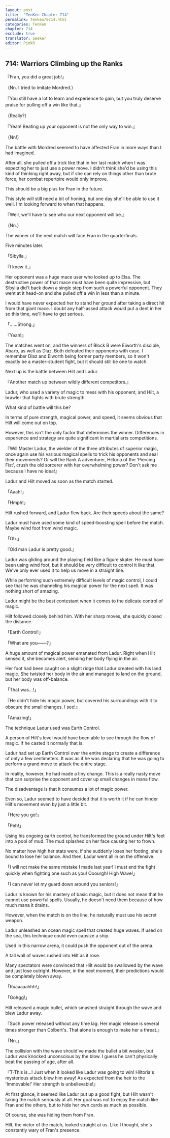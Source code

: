```yaml
---
layout: post
title:  "TenKen Chapter 714"
permalink: Tenken/0714.html
categories: TenKen
chapter: 714
exclude: true
translator: Seeker
editor: PinkR
---
```

<h2 id="ch714">714: Warriors Climbing up the Ranks</h2>

『Fran, you did a great job!』

（Nn. I tried to imitate Mordred.）

『You still have a lot to learn and experience to gain, but you truly deserve praise for pulling off a win like that.』

（Really?）

『Yeah! Beating up your opponent is not the only way to win.』

（Nn!）

The battle with Mordred seemed to have affected Fran in more ways than I had imagined.

After all, she pulled off a trick like that in her last match when I was expecting her to just use a power move. I didn't think she'd be using this kind of thinking right away, but if she can rely on things other than brute force, her combat repertoire would only improve.

This should be a big plus for Fran in the future.

This style will still need a bit of honing, but one day she'll be able to use it well. I'm looking forward to when that happens.

『Well, we'll have to see who our next opponent will be.』

（Nn.）

The winner of the next match will face Fran in the quarterfinals.

Five minutes later.

「Sibylla.」

『I knew it.』

Her opponent was a huge mace user who looked up to Elsa. The destructive power of that mace must have been quite impressive, but Sibylla did't back down a single step from such a powerful opponent. They went at it head-on and she pulled off a win in less than a minute.

I would have never expected her to stand her ground after taking a direct hit from that giant mace. I doubt any half-assed attack would put a dent in her so this time, we'll have to get serious.

「……Strong.」

『Yeah!』

The matches went on, and the winners of Block B were Eiworth's disciple, Abarb, as well as Diaz. Both defeated their opponents with ease. I remember Diaz and Eiworth being former party members, so it won't exactly be a master-student fight, but it should still be one to watch.

Next up is the battle between Hilt and Ladur.

『Another match up between wildly different competitors.』

Ladur, who used a variety of magic to mess with his opponent, and Hilt, a brawler that fights with brute strength.

What kind of battle will this be?

In terms of pure strength, magical power, and speed, it seems obvious that Hilt will come out on top.

However, this isn't the only factor that determines the winner. Differences in experience and strategy are quite significant in martial arts competitions.

『Will Maste&zwj;r Ladur, the wielder of the three attributes of superior magic, once again use his various magical spells to trick his opponents and seal their movements? Or will the Rank A adventurer, Hiltoria of the 'Piercing Fist', crush the old sorcerer with her overwhelming power? Don't ask me because I have no idea!』

Ladur and Hilt moved as soon as the match started.

「Aaah!」

「Hmph!」

Hilt rushed forward, and Ladur flew back. Are their speeds about the same?

Ladur must have used some kind of speed-boosting spell before the match. Maybe wind foot from wind magic.

「Oh.」

『Old man Ladur is pretty good.』

Ladur was gliding around the playing field like a figure skater. He must have been using wind foot, but it should be very difficult to control it like that. We've only ever used it to help us move in a straight line.

While performing such extremely difficult levels of magic control, I could see that he was channeling his magical power for the next spell. It was nothing short of amazing.

Ladur might be the best contestant when it comes to the delicate control of magic.

Hilt followed closely behind him. With her sharp moves, she quickly closed the distance.

「Earth Control!」

「What are you――?」

A huge amount of magical power emanated from Ladur. Right when Hilt sensed it, she becomes alert, sending her body flying in the air.

Her foot had been caught on a slight ridge that Ladur created with his land magic. She twisted her body in the air and managed to land on the ground, but her body was off-balance.

「That was...!」

『He didn't hide his magic power, but covered his surroundings with it to obscure the small changes. I see!』

「Amazing!」

The technique Ladur used was Earth Control.

A person of Hilt's level would have been able to see through the flow of magic. If he casted it normally that is.

Ladur had set up Earth Control over the entire stage to create a difference of only a few centimeters. It was as if he was declaring that he was going to perform a grand move to attack the entire stage.

In reality, however, he had made a tiny change. This is a really nasty move that can surprise the opponent and cover up small changes in mana flow.

The disadvantage is that it consumes a lot of magic power.

Even so, Ladur seemed to have decided that it is worth it if he can hinder Hilt's movement even by just a little bit.

「Here you go!」

「Peh!」

Using his ongoing earth control, he transformed the ground under Hilt's feet into a pool of mud. The mud splashed on her face causing her to frown.

No matter how high her stats were, if she suddenly loses her footing, she's bound to lose her balance. And then, Ladur went all in on the offensive.

「I will not make the same mistake I made last year! I must end the fight quickly when fighting one such as you! Ooourgh! High Wave!」

「I can never let my guard down around you seniors!」

Ladur is known for his mastery of basic magic, but it does not mean that he cannot use powerful spells. Usually, he doesn't need them because of how much mana it drains.

However, when the match is on the line, he naturally must use his secret weapon.

Ladur unleashed an ocean magic spell that created huge waves. If used on the sea, this technique could even capsize a ship.

Used in this narrow arena, it could push the opponent out of the arena.

A tall wall of waves rushed into Hilt as it rose.

Many spectators were convinced that Hilt would be swallowed by the wave and just lose outright. However, in the next moment, their predictions would be completely blown away.

「Ruaaaaahhh!」

「Gohgg!」

Hilt released a magic bullet, which smashed straight through the wave and blew Ladur away.

『Such power released without any time lag. Her magic release is several times stronger than Colbert's. That alone is enough to make her a threat.』

「Nn.」

The collision with the wave should've made the bullet a bit weaker, but Ladur was knocked unconscious by the blow. I guess he can't physically beat the passing of age, after all.

『T-This is…! Just when it looked like Ladur was going to win! Hiltoria's mysterious attack blew him away! As expected from the heir to the 'Immovable!' Her strength is unbelievable!』

At first glance, it seemed like Ladur put up a good fight, but Hilt wasn't taking the match seriously at all. Her goal was not to enjoy the match like Fran and the others, but to hide her own cards as much as possible.

Of course, she was hiding them from Fran.

Hilt, the victor of the match, looked straight at us. Like I thought, she's constantly wary of Fran's presence.








